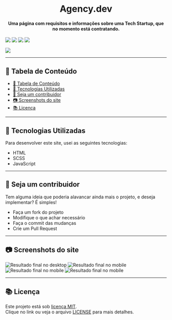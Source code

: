 <h1 align="center">Agency.dev</h1>

<h4 align="center">Uma página com requisitos e informações sobre uma Tech Startup, que no momento está contratando.</h3>

![](https://img.shields.io/badge/platform-web-brightgreen)
![](https://img.shields.io/badge/PRs-welcome-brightgreen)
![](https://img.shields.io/badge/status-concluído-brightgreen)
![](https://img.shields.io/github/license/wendell-kenneddy/agency-dev)

<img src="./assets/agency-desktop-scrshot.png" maxwidth="100%" margin="auto"></img>

---

## :bookmark_tabs: Tabela de Conteúdo

<!-- @import "[TOC]" {cmd="toc" depthFrom=1 depthTo=6 orderedList=false} -->

<!-- code_chunk_output -->

- [:bookmark_tabs: Tabela de Conteúdo](#bookmark_tabs-tabela-de-conteúdo)
- [:hammer: Tecnologias Utilizadas](#hammer-tecnologias-utilizadas)
- [:handshake: Seja um contribuidor](#handshake-seja-um-contribuidor)
- [:camera: Screenshots do site](#camera-screenshots-do-site)
- [:books: Licença](#books-licença)

<!-- /code_chunk_output -->

---

## :hammer: Tecnologias Utilizadas 
Para desenvolver este site, usei as seguintes tecnologias:
- HTML
- SCSS
- JavaScript

---

## :handshake: Seja um contribuidor
Tem alguma ideia que poderia alavancar ainda mais o projeto, e deseja implementar? É simples!<br>
- Faça um fork do projeto
- Modifique o que achar necessário
- Faça o commit das mudanças
- Crie um Pull Request

---

## :camera: Screenshots do site

![Resultado final no desktop](./assets/agency-desktop-scrshot.png)
![Resultado final no mobile](./assets/agency-mobile-scrshot.png)
![Resultado final no mobile](./assets/agency-desktop-darkmode-scrshot.png)
![Resultado final no mobile](./assets/agency-mobile-darkmode-scrshot.png)

---

## :books: Licença
Este projeto está sob [licença MIT](https://choosealicense.com/licenses/mit/). <br>
Clique no link ou veja o arquivo [LICENSE](./LICENSE) para mais detalhes.
